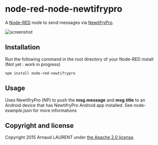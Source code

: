 node-red-node-newtifrypro
=========================
A <a href="http://nodered.org" target="_new">Node-RED</a> node to send messages via <a href="https://play.google.com/store/apps/details?id=com.newtifry.pro">NewtifryPro</a>.

![screenshot](https://github.com/njh/node-red-osc/raw/master/screenshot.png)

Installation
------------

Run the following command in the root directory of your Node-RED install (Not yet : work in progress)

    npm install node-red-newtifrypro

Usage
-----
Uses NewtifryPro (NP) to push the **msg.message** and **msg.title** to an Android device that has NewtifryPro Android app installed.
See node-example.json for more informations

Copyright and license
---------------------

Copyright 2015 Arnaud LAURENT under [the Apache 2.0 license](LICENSE).
